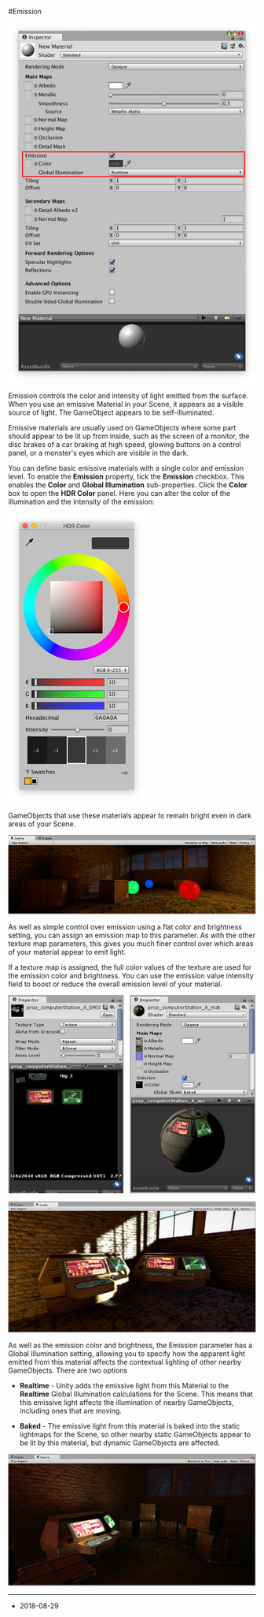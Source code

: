 #Emission

![](../uploads/Main/StandardShaderParameterEmission.png)

Emission controls the color and intensity of light emitted from the surface. When you use an emissive Material in your Scene, it appears as a visible source of light. The GameObject appears to be self-illuminated.

Emissive materials are usually used on GameObjects where some part should appear to be lit up from inside, such as the screen of a monitor, the disc brakes of a car braking at high speed, glowing buttons on a control panel, or a monster's eyes which are visible in the dark.

You can define basic emissive materials with a single color and emission level. To enable the __Emission__ property, tick the __Emission__ checkbox. This enables the __Color__ and __Global Illumination__ sub-properties. Click the __Color__ box to open the __HDR Color__ panel. Here you can alter the color of the illumination and the intensity of the emission:

![A material with an orange emission color, and an emission brightness of 0.5](../uploads/Main/StandardShaderEmissiveFlatMaterialInspector.png)

GameObjects that use these materials appear to remain bright even in dark areas of your Scene.

![Red, Green and Blue spheres using emissive materials. Even though they are in a dark Scene, they appear to be lit from an internal light source.](../uploads/Main/StandardShaderEmissiveFlatColour.jpg)

As well as simple control over emission using a flat color and brightness setting, you can assign an emission map to this parameter. As with the other texture map parameters, this gives you much finer control over which areas of your material appear to emit light.

If a texture map is assigned, the full color values of the texture are used for the emission color and brightness. You can use the emission value intensity field to boost or reduce the overall emission level of your material.

![Shown in the inspector, Left: An emission map for a computer terminal. It has two glowing screens and glowing keys on a keyboard. Right: The emissive material using the emission map. The material has both emissive and non-emissive areas.](../uploads/Main/StandardShaderEmissiveMaterialInspector.png)

![In this image, there are areas of high and low levels of light, and shadows falling across the emissive areas which gives a full representation of how emissive materials look under varying light conditions.](../uploads/Main/StandardShaderEmissiveInLightAndShadow.jpg)

As well as the emission color and brightness, the Emission parameter has a Global Illumination setting, allowing you to specify how the apparent light emitted from this material affects the contextual lighting of other nearby GameObjects. There are two options


- **Realtime** - Unity adds the emissive light from this Material to the __Realtime__ Global Illumination calculations for the Scene. This means that this emissive light affects the illumination of nearby GameObjects, including ones that are moving.


- **Baked** - The emissive light from this material is baked into the static lightmaps for the Scene, so other nearby static GameObjects appear to be lit by this material, but dynamic GameObjects are affected.

![Baked emissive values from the computer terminal's emission map light up the surrounding areas in this dark Scene](../uploads/Main/StandardShaderEmissiveBakedEffect.jpg)

---

* <span class="page-edit"> 2018-08-29  <!-- include IncludeTextAmendPageSomeEdit --></span>